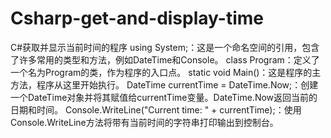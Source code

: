 # Csharp-get-and-display-time
C#获取并显示当前时间的程序
using System;：这是一个命名空间的引用，包含了许多常用的类型和方法，例如DateTime和Console。
class Program：定义了一个名为Program的类，作为程序的入口点。
static void Main()：这是程序的主方法，程序从这里开始执行。
DateTime currentTime = DateTime.Now;：创建一个DateTime对象并将其赋值给currentTime变量。DateTime.Now返回当前的日期和时间。
Console.WriteLine("Current time: " + currentTime);：使用Console.WriteLine方法将带有当前时间的字符串打印输出到控制台。
